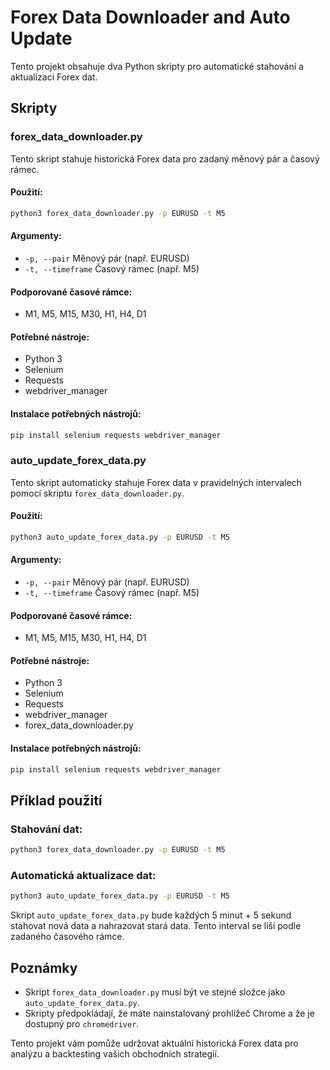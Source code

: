 # Forex Data Downloader and Auto Update

Tento projekt obsahuje dva Python skripty pro automatické stahování a aktualizaci Forex dat.

## Skripty

### forex_data_downloader.py

Tento skript stahuje historická Forex data pro zadaný měnový pár a časový rámec.

#### Použití:
```bash
python3 forex_data_downloader.py -p EURUSD -t M5
```

#### Argumenty:

- `-p, --pair`      Měnový pár (např. EURUSD)
- `-t, --timeframe` Časový rámec (např. M5)

#### Podporované časové rámce:

- M1, M5, M15, M30, H1, H4, D1

#### Potřebné nástroje:

- Python 3
- Selenium
- Requests
- webdriver_manager

#### Instalace potřebných nástrojů:
```bash
pip install selenium requests webdriver_manager
```

### auto_update_forex_data.py

Tento skript automaticky stahuje Forex data v pravidelných intervalech pomocí skriptu `forex_data_downloader.py`.

#### Použití:
```bash
python3 auto_update_forex_data.py -p EURUSD -t M5
```

#### Argumenty:

- `-p, --pair`      Měnový pár (např. EURUSD)
- `-t, --timeframe` Časový rámec (např. M5)

#### Podporované časové rámce:

- M1, M5, M15, M30, H1, H4, D1

#### Potřebné nástroje:

- Python 3
- Selenium
- Requests
- webdriver_manager
- forex_data_downloader.py

#### Instalace potřebných nástrojů:
```bash
pip install selenium requests webdriver_manager
```

## Příklad použití

### Stahování dat:
```bash
python3 forex_data_downloader.py -p EURUSD -t M5
```

### Automatická aktualizace dat:
```bash
python3 auto_update_forex_data.py -p EURUSD -t M5
```

Skript `auto_update_forex_data.py` bude každých 5 minut + 5 sekund stahovat nová data a nahrazovat stará data. Tento interval se liší podle zadaného časového rámce.

## Poznámky

- Skript `forex_data_downloader.py` musí být ve stejné složce jako `auto_update_forex_data.py`.
- Skripty předpokládají, že máte nainstalovaný prohlížeč Chrome a že je dostupný pro `chromedriver`.

Tento projekt vám pomůže udržovat aktuální historická Forex data pro analýzu a backtesting vašich obchodních strategií.
